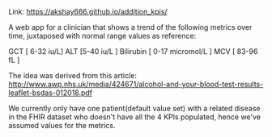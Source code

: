 Link: https://akshay666.github.io/addition_kpis/

A web app for a clinician that shows a trend of the following metrics over time, juxtaposed with normal range values as reference: 

GCT [ 6-32 iu/L] 
ALT [5-40 iu/L ]
Bilirubin [  0-17 micromol/L ]
MCV [ 83-96 fL ]

The idea was derived from this article:
http://www.awp.nhs.uk/media/424671/alcohol-and-your-blood-test-results-leaflet-bsdas-012018.pdf


We currently only have one patient(default value set) with a related disease in the FHIR dataset who doesn't have all the 4 KPIs populated, hence we've assumed values for the metrics.
